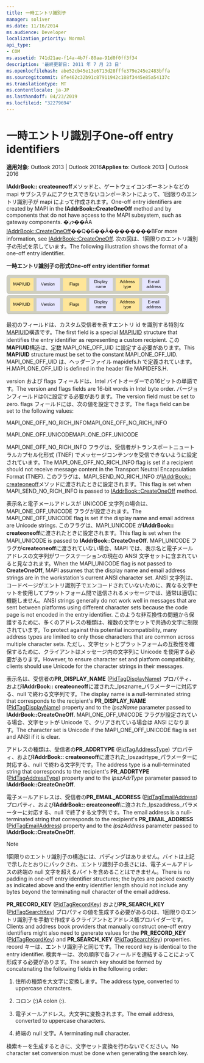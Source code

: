 ```yaml
---
title: 一時エントリ識別子
manager: soliver
ms.date: 11/16/2014
ms.audience: Developer
localization_priority: Normal
api_type:
- COM
ms.assetid: 741d21ae-f14a-4b7f-80aa-91d0f0ff3f34
description: '最終更新日: 2011 年 7 月 23 日'
ms.openlocfilehash: abe52cb45e13e6713d28fffe379e245e2483bffa
ms.sourcegitcommit: 8fe462c32b91c87911942c188f3445e85a54137c
ms.translationtype: MT
ms.contentlocale: ja-JP
ms.lasthandoff: 04/23/2019
ms.locfileid: "32279694"
---
```

# <a name="one-off-entry-identifiers"></a><span data-ttu-id="eaadd-103">一時エントリ識別子</span><span class="sxs-lookup"><span data-stu-id="eaadd-103">One-off entry identifiers</span></span>
  
<span data-ttu-id="eaadd-104">**適用対象**: Outlook 2013 | Outlook 2016</span><span class="sxs-lookup"><span data-stu-id="eaadd-104">**Applies to**: Outlook 2013 | Outlook 2016</span></span> 
  
<span data-ttu-id="eaadd-105">**IAddrBook:: createoneoff**メソッドと、ゲートウェイコンポーネントなどの mapi サブシステムにアクセスできないコンポーネントによって、1回限りのエントリ識別子が mapi によって作成されます。</span><span class="sxs-lookup"><span data-stu-id="eaadd-105">One-off entry identifiers are created by MAPI in the **IAddrBook::CreateOneOff** method and by components that do not have access to the MAPI subsystem, such as gateway components.</span></span> <span data-ttu-id="eaadd-106">�ڍׂɂ��ẮA [IAddrBook::CreateOneOff](iaddrbook-createoneoff.md)��Q�Ƃ��Ă��������B</span><span class="sxs-lookup"><span data-stu-id="eaadd-106">For more information, see [IAddrBook::CreateOneOff](iaddrbook-createoneoff.md).</span></span> <span data-ttu-id="eaadd-107">次の図は、1回限りのエントリ識別子の形式を示しています。</span><span class="sxs-lookup"><span data-stu-id="eaadd-107">The following illustration shows the format of a one-off entry identifier.</span></span>
  
<span data-ttu-id="eaadd-108">**一時エントリ識別子の形式**</span><span class="sxs-lookup"><span data-stu-id="eaadd-108">**One-off entry identifier format**</span></span>
  
<span data-ttu-id="eaadd-109">![1 回限りのエントリ識別子形式](media/amapi_69.gif "1 回限りのエントリ識別子形式")</span><span class="sxs-lookup"><span data-stu-id="eaadd-109">![One-off entry identifier format](media/amapi_69.gif "One-off entry identifier format")</span></span>
  
<span data-ttu-id="eaadd-110">最初のフィールドは、カスタム受信者を表すエントリ id を識別する特別な[MAPIUID](mapiuid.md)構造です。</span><span class="sxs-lookup"><span data-stu-id="eaadd-110">The first field is a special [MAPIUID](mapiuid.md) structure that identifies the entry identifier as representing a custom recipient.</span></span> <span data-ttu-id="eaadd-111">この**MAPIUID**構造は、定数 MAPI_ONE_OFF_UID に設定する必要があります。</span><span class="sxs-lookup"><span data-stu-id="eaadd-111">This **MAPIUID** structure must be set to the constant MAPI_ONE_OFF_UID.</span></span> <span data-ttu-id="eaadd-112">MAPI_ONE_OFF_UID は、ヘッダーファイル mapidefs.h で定義されています。H.</span><span class="sxs-lookup"><span data-stu-id="eaadd-112">MAPI_ONE_OFF_UID is defined in the header file MAPIDEFS.H.</span></span> 
  
<span data-ttu-id="eaadd-113">version および flags フィールドは、Intel バイトオーダーでの16ビットの単語です。</span><span class="sxs-lookup"><span data-stu-id="eaadd-113">The version and flags fields are 16-bit words in Intel byte order.</span></span> <span data-ttu-id="eaadd-114">バージョンフィールドは0に設定する必要があります。</span><span class="sxs-lookup"><span data-stu-id="eaadd-114">The version field must be set to zero.</span></span> <span data-ttu-id="eaadd-115">flags フィールドには、次の値を設定できます。</span><span class="sxs-lookup"><span data-stu-id="eaadd-115">The flags field can be set to the following values:</span></span>
  
<span data-ttu-id="eaadd-116">MAPI_ONE_OFF_NO_RICH_INFO</span><span class="sxs-lookup"><span data-stu-id="eaadd-116">MAPI_ONE_OFF_NO_RICH_INFO</span></span>
  
<span data-ttu-id="eaadd-117">MAPI_ONE_OFF_UNICODE</span><span class="sxs-lookup"><span data-stu-id="eaadd-117">MAPI_ONE_OFF_UNICODE</span></span>
  
<span data-ttu-id="eaadd-118">MAPI_ONE_OFF_NO_RICH_INFO フラグは、受信者がトランスポートニュートラルカプセル化形式 (TNEF) でメッセージコンテンツを受信できないように設定されています。</span><span class="sxs-lookup"><span data-stu-id="eaadd-118">The MAPI_ONE_OFF_NO_RICH_INFO flag is set if a recipient should not receive message content in the Transport Neutral Encapsulation Format (TNEF).</span></span> <span data-ttu-id="eaadd-119">このフラグは、MAPI_SEND_NO_RICH_INFO が[IAddrBook:: createoneoff](iaddrbook-createoneoff.md)メソッドに渡されたときに設定されます。</span><span class="sxs-lookup"><span data-stu-id="eaadd-119">This flag is set when MAPI_SEND_NO_RICH_INFO is passed to [IAddrBook::CreateOneOff](iaddrbook-createoneoff.md) method.</span></span> 
  
<span data-ttu-id="eaadd-120">表示名と電子メールアドレスが UNICODE 文字列の場合は、MAPI_ONE_OFF_UNICODE フラグが設定されます。</span><span class="sxs-lookup"><span data-stu-id="eaadd-120">The MAPI_ONE_OFF_UNICODE flag is set if the display name and email address are Unicode strings.</span></span> <span data-ttu-id="eaadd-121">このフラグは、MAPI_UNICODE が**IAddrBook:: createoneoff**に渡されたときに設定されます。</span><span class="sxs-lookup"><span data-stu-id="eaadd-121">This flag is set when the MAPI_UNICODE is passed to **IAddrBook::CreateOneOff**.</span></span> <span data-ttu-id="eaadd-122">MAPI_UNICODE フラグが**createoneoff**に渡されていない場合、MAPI では、表示名と電子メールアドレスの文字列がワークステーションの現在の ANSI 文字セットに含まれていると見なされます。</span><span class="sxs-lookup"><span data-stu-id="eaadd-122">When the MAPI_UNICODE flag is not passed to **CreateOneOff**, MAPI assumes that the display name and email address strings are in the workstation's current ANSI character set.</span></span> <span data-ttu-id="eaadd-123">ANSI 文字列は、コードページがエントリ識別子でエンコードされていないために、異なる文字セットを使用してプラットフォーム間で送信されるメッセージでは、通常は適切に機能しません。</span><span class="sxs-lookup"><span data-stu-id="eaadd-123">ANSI strings generally do not work well in messages that are sent between platforms using different character sets because the code page is not encoded in the entry identifier.</span></span> <span data-ttu-id="eaadd-124">このような非互換性の問題から保護するために、多くのアドレスの種類は、複数の文字セットで共通の文字に制限されています。</span><span class="sxs-lookup"><span data-stu-id="eaadd-124">To protect against this potential incompatibility, many address types are limited to only those characters that are common across multiple character sets.</span></span> <span data-ttu-id="eaadd-125">ただし、文字セットとプラットフォームの互換性を確保するために、クライアントはメッセージ内の文字列に Unicode を使用する必要があります。</span><span class="sxs-lookup"><span data-stu-id="eaadd-125">However, to ensure character set and platform compatibility, clients should use Unicode for the character strings in their messages.</span></span>
  
<span data-ttu-id="eaadd-126">表示名は、受信者の**PR_DISPLAY_NAME** ([PidTagDisplayName](pidtagdisplayname-canonical-property.md)) プロパティ、および**IAddrBook:: createoneoff**に渡された_lpszname_パラメーターに対応する、null で終わる文字列です。</span><span class="sxs-lookup"><span data-stu-id="eaadd-126">The display name is a null-terminated string that corresponds to the recipient's **PR_DISPLAY_NAME** ([PidTagDisplayName](pidtagdisplayname-canonical-property.md)) property and to the  _lpszName_ parameter passed to **IAddrBook::CreateOneOff**.</span></span> <span data-ttu-id="eaadd-127">MAPI_ONE_OFF_UNICODE フラグが設定されている場合、文字セットが Unicode で、クリアされている場合は ANSI になります。</span><span class="sxs-lookup"><span data-stu-id="eaadd-127">The character set is Unicode if the MAPI_ONE_OFF_UNICODE flag is set and ANSI if it is clear.</span></span> 
  
<span data-ttu-id="eaadd-128">アドレスの種類は、受信者の**PR_ADDRTYPE** ([PidTagAddressType](pidtagaddresstype-canonical-property.md)) プロパティ、および**IAddrBook:: createoneoff**に渡された_lpszadrtype_パラメーターに対応する、null で終わる文字列です。</span><span class="sxs-lookup"><span data-stu-id="eaadd-128">The address type is a null-terminated string that corresponds to the recipient's **PR_ADDRTYPE** ([PidTagAddressType](pidtagaddresstype-canonical-property.md)) property and to the  _lpszAdrType_ parameter passed to **IAddrBook::CreateOneOff**.</span></span> 
  
<span data-ttu-id="eaadd-129">電子メールアドレスは、受信者の**PR_EMAIL_ADDRESS** ([PidTagEmailAddress](pidtagemailaddress-canonical-property.md)) プロパティ、および**IAddrBook:: createoneoff**に渡された_lpszaddress_パラメーターに対応する、null で終了する文字列です。</span><span class="sxs-lookup"><span data-stu-id="eaadd-129">The email address is a null-terminated string that corresponds to the recipient's **PR_EMAIL_ADDRESS** ([PidTagEmailAddress](pidtagemailaddress-canonical-property.md)) property and to the  _lpszAddress_ parameter passed to **IAddrBook::CreateOneOff**.</span></span> 
  
> [!NOTE]
> <span data-ttu-id="eaadd-130">1回限りのエントリ識別子の構造には、パディングはありません。バイトは上記で示したとおりにパックされ、エントリ識別子の長さには、電子メールアドレスの終端の null 文字を超えるバイトを含めることはできません。</span><span class="sxs-lookup"><span data-stu-id="eaadd-130">There is no padding in one-off entry identifier structures; the bytes are packed exactly as indicated above and the entry identifier length should not include any bytes beyond the terminating null character of the email address.</span></span> 
  
<span data-ttu-id="eaadd-131">**PR_RECORD_KEY** ([PidTagRecordKey](pidtagrecordkey-canonical-property.md)) および**PR_SEARCH_KEY** ([PidTagSearchKey](pidtagsearchkey-canonical-property.md)) プロパティの値を生成する必要があるのは、1回限りのエントリ識別子を手動で作成するクライアントとアドレス帳プロバイダーです。</span><span class="sxs-lookup"><span data-stu-id="eaadd-131">Clients and address book providers that manually construct one-off entry identifiers might also need to generate values for the **PR_RECORD_KEY** ([PidTagRecordKey](pidtagrecordkey-canonical-property.md)) and **PR_SEARCH_KEY** ([PidTagSearchKey](pidtagsearchkey-canonical-property.md)) properties.</span></span> <span data-ttu-id="eaadd-132">record キーは、エントリ識別子と同じです。</span><span class="sxs-lookup"><span data-stu-id="eaadd-132">The record key is identical to the entry identifier.</span></span> <span data-ttu-id="eaadd-133">検索キーは、次の順序で各フィールドを連結することによって形成する必要があります。</span><span class="sxs-lookup"><span data-stu-id="eaadd-133">The search key should be formed by concatenating the following fields in the following order:</span></span>
  
1. <span data-ttu-id="eaadd-134">住所の種類を大文字に変換します。</span><span class="sxs-lookup"><span data-stu-id="eaadd-134">The address type, converted to uppercase characters.</span></span>
    
2. <span data-ttu-id="eaadd-135">コロン (:)</span><span class="sxs-lookup"><span data-stu-id="eaadd-135">A colon (:).</span></span>
    
3. <span data-ttu-id="eaadd-136">電子メールアドレス。大文字に変換されます。</span><span class="sxs-lookup"><span data-stu-id="eaadd-136">The email address, converted to uppercase characters.</span></span>
    
4. <span data-ttu-id="eaadd-137">終端の null 文字。</span><span class="sxs-lookup"><span data-stu-id="eaadd-137">A terminating null character.</span></span>
    
<span data-ttu-id="eaadd-138">検索キーを生成するときに、文字セット変換を行わないでください。</span><span class="sxs-lookup"><span data-stu-id="eaadd-138">No character set conversion must be done when generating the search key.</span></span>
  

